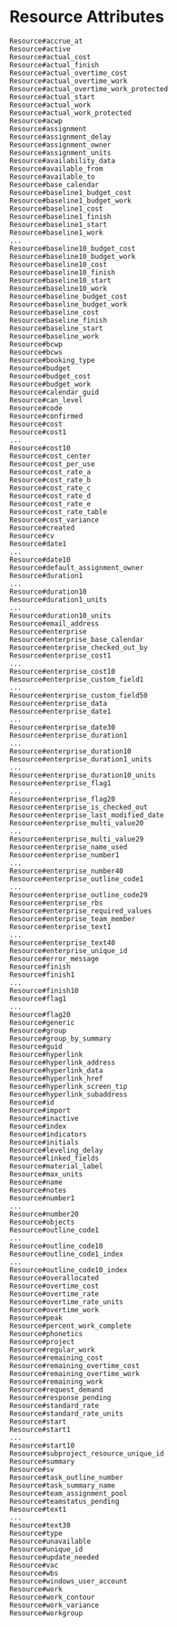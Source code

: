 # Resource Attributes

	Resource#accrue_at
	Resource#active
	Resource#actual_cost
	Resource#actual_finish
	Resource#actual_overtime_cost
	Resource#actual_overtime_work
	Resource#actual_overtime_work_protected
	Resource#actual_start
	Resource#actual_work
	Resource#actual_work_protected
	Resource#acwp
	Resource#assignment
	Resource#assignment_delay
	Resource#assignment_owner
	Resource#assignment_units
	Resource#availability_data
	Resource#available_from
	Resource#available_to
	Resource#base_calendar
	Resource#baseline1_budget_cost
	Resource#baseline1_budget_work
	Resource#baseline1_cost
	Resource#baseline1_finish
	Resource#baseline1_start
	Resource#baseline1_work
	...
	Resource#baseline10_budget_cost
	Resource#baseline10_budget_work
	Resource#baseline10_cost
	Resource#baseline10_finish
	Resource#baseline10_start
	Resource#baseline10_work
	Resource#baseline_budget_cost
	Resource#baseline_budget_work
	Resource#baseline_cost
	Resource#baseline_finish
	Resource#baseline_start
	Resource#baseline_work
	Resource#bcwp
	Resource#bcws
	Resource#booking_type
	Resource#budget
	Resource#budget_cost
	Resource#budget_work
	Resource#calendar_guid
	Resource#can_level
	Resource#code
	Resource#confirmed
	Resource#cost
	Resource#cost1
	...
	Resource#cost10
	Resource#cost_center
	Resource#cost_per_use
	Resource#cost_rate_a
	Resource#cost_rate_b
	Resource#cost_rate_c
	Resource#cost_rate_d
	Resource#cost_rate_e
	Resource#cost_rate_table
	Resource#cost_variance
	Resource#created
	Resource#cv
	Resource#date1
	...
	Resource#date10
	Resource#default_assignment_owner
	Resource#duration1
	...
	Resource#duration10
	Resource#duration1_units
	...
	Resource#duration10_units
	Resource#email_address
	Resource#enterprise
	Resource#enterprise_base_calendar
	Resource#enterprise_checked_out_by
	Resource#enterprise_cost1
	...
	Resource#enterprise_cost10
	Resource#enterprise_custom_field1
	...
	Resource#enterprise_custom_field50
	Resource#enterprise_data
	Resource#enterprise_date1
	...
	Resource#enterprise_date30
	Resource#enterprise_duration1
	...
	Resource#enterprise_duration10
	Resource#enterprise_duration1_units
	...
	Resource#enterprise_duration10_units
	Resource#enterprise_flag1
	...
	Resource#enterprise_flag20
	Resource#enterprise_is_checked_out
	Resource#enterprise_last_modified_date
	Resource#enterprise_multi_value20
	...
	Resource#enterprise_multi_value29
	Resource#enterprise_name_used
	Resource#enterprise_number1
	...
	Resource#enterprise_number40
	Resource#enterprise_outline_code1
	...
	Resource#enterprise_outline_code29
	Resource#enterprise_rbs
	Resource#enterprise_required_values
	Resource#enterprise_team_member
	Resource#enterprise_text1
	...
	Resource#enterprise_text40
	Resource#enterprise_unique_id
	Resource#error_message
	Resource#finish
	Resource#finish1
	...
	Resource#finish10
	Resource#flag1
	...
	Resource#flag20
	Resource#generic
	Resource#group
	Resource#group_by_summary
	Resource#guid
	Resource#hyperlink
	Resource#hyperlink_address
	Resource#hyperlink_data
	Resource#hyperlink_href
	Resource#hyperlink_screen_tip
	Resource#hyperlink_subaddress
	Resource#id
	Resource#import
	Resource#inactive
	Resource#index
	Resource#indicators
	Resource#initials
	Resource#leveling_delay
	Resource#linked_fields
	Resource#material_label
	Resource#max_units
	Resource#name
	Resource#notes
	Resource#number1
	...
	Resource#number20
	Resource#objects
	Resource#outline_code1
	...
	Resource#outline_code10
	Resource#outline_code1_index
	...
	Resource#outline_code10_index
	Resource#overallocated
	Resource#overtime_cost
	Resource#overtime_rate
	Resource#overtime_rate_units
	Resource#overtime_work
	Resource#peak
	Resource#percent_work_complete
	Resource#phonetics
	Resource#project
	Resource#regular_work
	Resource#remaining_cost
	Resource#remaining_overtime_cost
	Resource#remaining_overtime_work
	Resource#remaining_work
	Resource#request_demand
	Resource#response_pending
	Resource#standard_rate
	Resource#standard_rate_units
	Resource#start
	Resource#start1
	...
	Resource#start10
	Resource#subproject_resource_unique_id
	Resource#summary
	Resource#sv
	Resource#task_outline_number
	Resource#task_summary_name
	Resource#team_assignment_pool
	Resource#teamstatus_pending
	Resource#text1
	...
	Resource#text30
	Resource#type
	Resource#unavailable
	Resource#unique_id
	Resource#update_needed
	Resource#vac
	Resource#wbs
	Resource#windows_user_account
	Resource#work
	Resource#work_contour
	Resource#work_variance
	Resource#workgroup

